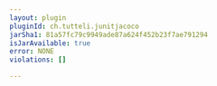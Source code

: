 ```yaml
---
layout: plugin
pluginId: ch.tutteli.junitjacoco
jarSha1: 81a57fc79c9949ade87a624f452b23f7ae791294
isJarAvailable: true
error: NONE
violations: []

---
```

